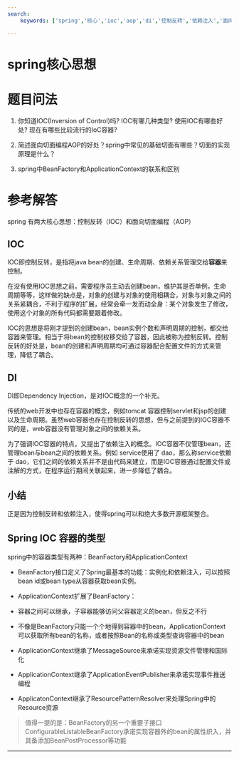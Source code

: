 ```yaml
---
search:
    keywords: ['spring','核心','ioc','aop','di','控制反转','依赖注入','面向切面编程 ']

---
```



# spring核心思想

# 题目问法

1. 你知道IOC(Inversion of Control)吗? IOC有哪几种类型? 使用IOC有哪些好处? 现在有哪些比较流行的IoC容器?

2. 简述面向切面编程AOP的好处？spring中常见的基础切面有哪些？切面的实现原理是什么？

3. spring中BeanFactory和ApplicationContext的联系和区别


# 参考解答
spring 有两大核心思想：控制反转（IOC）和面向切面编程（AOP）

## IOC
IOC即控制反转，是指将java bean的创建、生命周期、依赖关系管理交给**容器**来控制。

在没有使用IOC思想之前，需要程序员主动去创建bean，维护其是否单例，生命周期等等，这样做的缺点是，对象的创建与对象的使用相耦合，对象与对象之间的关系紧耦合，不利于程序的扩展，经常会牵一发而动全身：某个对象发生了修改，使用这个对象的所有代码都需要跟着修改。

IOC的思想是将刚才提到的创建bean，bean实例个数和声明周期的控制，都交给容器来管理。相当于将bean的控制权移交给了容器，因此被称为控制反转。控制反转的好处是，bean的创建和声明周期均可通过容器配合配置文件的方式来管理，降低了耦合。

## DI
DI即Dependency Injection，是对IOC概念的一个补充。

传统的web开发中也存在容器的概念，例如tomcat 容器控制servlet和jsp的创建以及生命周期。虽然web容器也存在控制反转的思想，但与之前提到的IOC容器不同的是，web容器没有管理对象之间的依赖关系。

为了强调IOC容器的特点，又提出了依赖注入的概念。IOC容器不仅管理bean，还管理bean与bean之间的依赖关系。例如 service使用了 dao，那么称service依赖于 dao，它们之间的依赖关系并不是由代码来建立，而是IOC容器通过配置文件或注解的方式，在程序运行期间关联起来，进一步降低了耦合。

## 小结
正是因为控制反转和依赖注入，使得spring可以和绝大多数开源框架整合。

## Spring IOC 容器的类型
spring中的容器类型有两种：BeanFactory和ApplicationContext

* BeanFactory接口定义了Spring最基本的功能：实例化和依赖注入，可以按照bean id或bean type从容器获取bean实例。

* ApplicationContext扩展了BeanFactory：
 * 容器之间可以继承，子容器能够访问父容器定义的bean，但反之不行
 * 不像是BeanFactory只能一个个地得到容器中的bean，ApplicationContext可以获取所有bean的名称，或者按照Bean的名称或类型查询容器中的bean
 * ApplicationContext继承了MessageSource来承诺实现资源文件管理和国际化
 * ApplicationContext继承了ApplicationEventPublisher来承诺实现事件推送编程
 * ApplicatonContext继承了ResourcePatternResolver来处理Spring中的Resource资源

> 值得一提的是：BeanFactory的另一个重要子接口
ConfigurableListableBeanFactory承诺实现容器外的bean的属性织入，并具备添加BeanPostProcessor等功能


---









